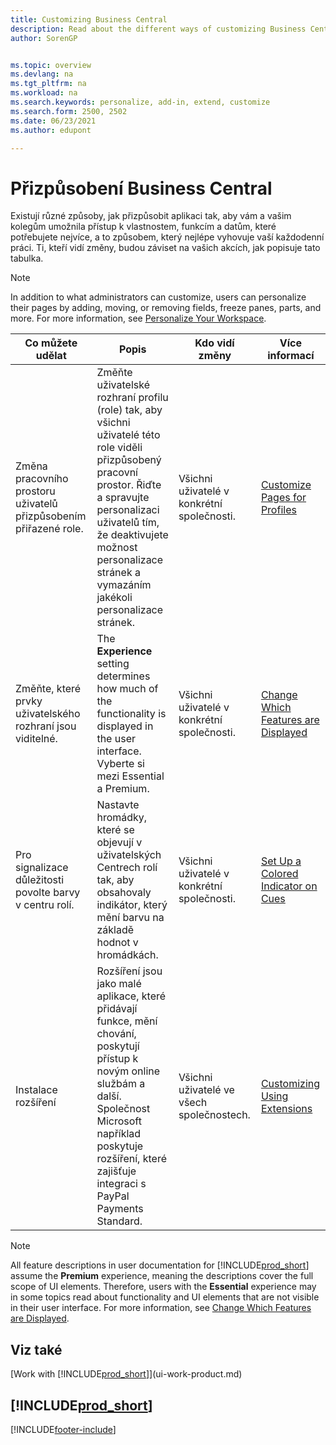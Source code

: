 ```yaml
---
title: Customizing Business Central
description: Read about the different ways of customizing Business Central to improve access to functionality and features you need most as suits your daily work.
author: SorenGP


ms.topic: overview
ms.devlang: na
ms.tgt_pltfrm: na
ms.workload: na
ms.search.keywords: personalize, add-in, extend, customize
ms.search.form: 2500, 2502
ms.date: 06/23/2021
ms.author: edupont

---
```

# Přizpůsobení Business Central
Existují různé způsoby, jak přizpůsobit aplikaci tak, aby vám a vašim kolegům umožnila přístup k vlastnostem, funkcím a datům, které potřebujete nejvíce, a to způsobem, který nejlépe vyhovuje vaší každodenní práci. Ti, kteří vidí změny, budou záviset na vašich akcích, jak popisuje tato tabulka.

> [!NOTE]
> In addition to what administrators can customize, users can personalize their pages by adding, moving, or removing fields, freeze panes, parts, and more. For more information, see [Personalize Your Workspace](ui-personalization-user.md).

| Co můžete udělat | Popis | Kdo vidí změny | Více informací |
|-----|---------------|---------|-------|
| Změna pracovního prostoru uživatelů přizpůsobením přiřazené role. | Změňte uživatelské rozhraní profilu (role) tak, aby všichni uživatelé této role viděli přizpůsobený pracovní prostor. Řiďte a spravujte personalizaci uživatelů tím, že deaktivujete možnost personalizace stránek a vymazáním jakékoli personalizace stránek. | Všichni uživatelé v konkrétní společnosti. | [Customize Pages for Profiles](ui-personalization-manage.md) |
| Změňte, které prvky uživatelského rozhraní jsou viditelné. | The **Experience** setting determines how much of the functionality is displayed in the user interface. Vyberte si mezi Essential a Premium. | Všichni uživatelé v konkrétní společnosti. | [Change Which Features are Displayed](ui-experiences.md) |
| Pro signalizace důležitosti povolte barvy v centru rolí. | Nastavte hromádky, které se objevují v uživatelských Centrech rolí tak, aby obsahovaly indikátor, který mění barvu na základě hodnot v hromádkách. | Všichni uživatelé v konkrétní společnosti. | [Set Up a Colored Indicator on Cues](admin-how-set-up-colored-indicator-on-cues.md) |
| Instalace rozšíření | Rozšíření jsou jako malé aplikace, které přidávají funkce, mění chování, poskytují přístup k novým online službám a další. Společnost Microsoft například poskytuje rozšíření, které zajišťuje integraci s PayPal Payments Standard. | Všichni uživatelé ve všech společnostech. | [Customizing Using Extensions](ui-extensions.md) |
> [!NOTE]
> All feature descriptions in user documentation for [!INCLUDE[prod_short](includes/prod_short.md)] assume the **Premium** experience, meaning the descriptions cover the full scope of UI elements. Therefore, users with the **Essential** experience may in some topics read about functionality and UI elements that are not visible in their user interface. For more information, see [Change Which Features are Displayed](ui-experiences.md).

## Viz také
[Work with [!INCLUDE[prod_short](includes/prod_short.md)]](ui-work-product.md)

## [!INCLUDE[prod_short](includes/free_trial_md.md)]


[!INCLUDE[footer-include](includes/footer-banner.md)]